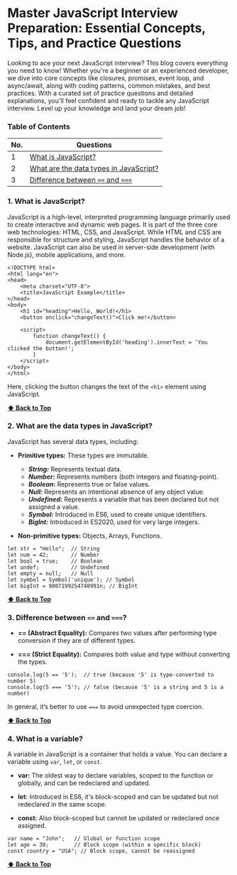 # Master JavaScript Interview Preparation: Essential Concepts, Tips, and Practice Questions

Looking to ace your next JavaScript interview? This blog covers everything you need to know! Whether you're a beginner or an experienced developer, we dive into core concepts like closures, promises, event loop, and async/await, along with coding patterns, common mistakes, and best practices. With a curated set of practice questions and detailed explanations, you'll feel confident and ready to tackle any JavaScript interview. Level up your knowledge and land your dream job!

### Table of Contents

| No. | Questions |
| --- | --------- |
| 1 | [What is JavaScript?](#1-what-is-javascript) |
| 2 | [What are the data types in JavaScript?](#2-what-are-the-data-types-in-javascript) |
| 3 | [Difference between `==` and `===`](#3-difference-between--and-) |


### 1. What is JavaScript?

JavaScript is a high-level, interpreted programming language primarily used to create interactive and dynamic web pages. It is part of the three core web technologies: HTML, CSS, and JavaScript. While HTML and CSS are responsible for structure and styling, JavaScript handles the behavior of a website. JavaScript can also be used in server-side development (with Node.js), mobile applications, and more.

```
<!DOCTYPE html>
<html lang="en">
<head>
    <meta charset="UTF-8">
    <title>JavaScript Example</title>
</head>
<body>
    <h1 id="heading">Hello, World!</h1>
    <button onclick="changeText()">Click me!</button>

    <script>
        function changeText() {
            document.getElementById('heading').innerText = 'You clicked the button!';
        }
    </script>
</body>
</html>
```
Here, clicking the button changes the text of the `<h1>` element using JavaScript.

**[⬆ Back to Top](#table-of-contents)**


### 2. What are the data types in JavaScript?

JavaScript has several data types, including:

- **Primitive types:** These types are immutable.
    - ***String:*** Represents textual data.
    - ***Number:*** Represents numbers (both integers and floating-point).
    - ***Boolean:*** Represents true or false values.
    - ***Null:*** Represents an intentional absence of any object value.
    - ***Undefined:*** Represents a variable that has been declared but not assigned a value.
    - ***Symbol:*** Introduced in ES6, used to create unique identifiers.
    - ***BigInt:*** Introduced in ES2020, used for very large integers.

- **Non-primitive types:** Objects, Arrays, Functions.

```
let str = "Hello";  // String
let num = 42;       // Number
let bool = true;    // Boolean
let undef;          // Undefined
let empty = null;   // Null
let symbol = Symbol('unique'); // Symbol
let bigInt = 9007199254740991n; // BigInt
```

**[⬆ Back to Top](#table-of-contents)**

### 3. Difference between `==` and `===`?

- **== (Abstract Equality):** Compares two values after performing type conversion if they are of different types.

- **=== (Strict Equality):** Compares both value and type without converting the types.

```
console.log(5 == '5');  // true (because '5' is type-converted to number 5)
console.log(5 === '5'); // false (because '5' is a string and 5 is a number)
```

In general, it’s better to use `===` to avoid unexpected type coercion.

**[⬆ Back to Top](#table-of-contents)**

### 4. What is a variable?

A variable in JavaScript is a container that holds a value. You can declare a variable using `var`, `let`, or `const`.

- **var:** The oldest way to declare variables, scoped to the function or globally, and can be redeclared and updated.

- **let:** Introduced in ES6, it's block-scoped and can be updated but not redeclared in the same scope.

- **const:** Also block-scoped but cannot be updated or redeclared once assigned.

```
var name = "John";   // Global or function scope
let age = 30;        // Block scope (within a specific block)
const country = "USA"; // Block scope, cannot be reassigned
```

**[⬆ Back to Top](#table-of-contents)**
